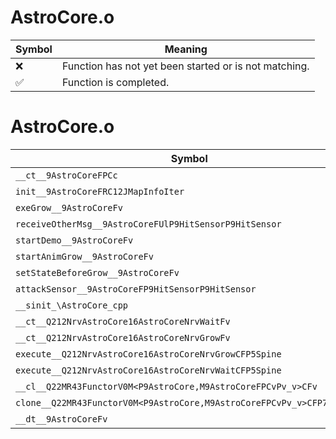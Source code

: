 # AstroCore.o
| Symbol | Meaning 
| ------------- | ------------- 
| :x: | Function has not yet been started or is not matching. 
| :white_check_mark: | Function is completed. 


# AstroCore.o
| Symbol | Decompiled? |
| ------------- | ------------- |
| `__ct__9AstroCoreFPCc` | :x: |
| `init__9AstroCoreFRC12JMapInfoIter` | :x: |
| `exeGrow__9AstroCoreFv` | :x: |
| `receiveOtherMsg__9AstroCoreFUlP9HitSensorP9HitSensor` | :x: |
| `startDemo__9AstroCoreFv` | :x: |
| `startAnimGrow__9AstroCoreFv` | :x: |
| `setStateBeforeGrow__9AstroCoreFv` | :x: |
| `attackSensor__9AstroCoreFP9HitSensorP9HitSensor` | :x: |
| `__sinit_\AstroCore_cpp` | :x: |
| `__ct__Q212NrvAstroCore16AstroCoreNrvWaitFv` | :x: |
| `__ct__Q212NrvAstroCore16AstroCoreNrvGrowFv` | :x: |
| `execute__Q212NrvAstroCore16AstroCoreNrvGrowCFP5Spine` | :x: |
| `execute__Q212NrvAstroCore16AstroCoreNrvWaitCFP5Spine` | :x: |
| `__cl__Q22MR43FunctorV0M<P9AstroCore,M9AstroCoreFPCvPv_v>CFv` | :x: |
| `clone__Q22MR43FunctorV0M<P9AstroCore,M9AstroCoreFPCvPv_v>CFP7JKRHeap` | :x: |
| `__dt__9AstroCoreFv` | :x: |
